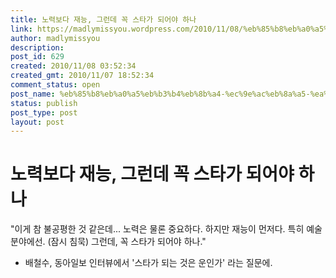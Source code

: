 ```yaml
---
title: 노력보다 재능, 그런데 꼭 스타가 되어야 하나
link: https://madlymissyou.wordpress.com/2010/11/08/%eb%85%b8%eb%a0%a5%eb%b3%b4%eb%8b%a4-%ec%9e%ac%eb%8a%a5-%ea%b7%b8%eb%9f%b0%eb%8d%b0-%ea%bc%ad-%ec%8a%a4%ed%83%80%ea%b0%80-%eb%90%98%ec%96%b4%ec%95%bc-%ed%95%98%eb%82%98/
author: madlymissyou
description: 
post_id: 629
created: 2010/11/08 03:52:34
created_gmt: 2010/11/07 18:52:34
comment_status: open
post_name: %eb%85%b8%eb%a0%a5%eb%b3%b4%eb%8b%a4-%ec%9e%ac%eb%8a%a5-%ea%b7%b8%eb%9f%b0%eb%8d%b0-%ea%bc%ad-%ec%8a%a4%ed%83%80%ea%b0%80-%eb%90%98%ec%96%b4%ec%95%bc-%ed%95%98%eb%82%98
status: publish
post_type: post
layout: post
---
```


# 노력보다 재능, 그런데 꼭 스타가 되어야 하나

"이게 참 불공평한 것 같은데... 노력은 물론 중요하다. 하지만 재능이 먼저다. 특히 예술분야에선. (잠시 침묵) 그런데, 꼭 스타가 되어야 하나." 

  * 배철수, 동아일보 인터뷰에서 '스타가 되는 것은 운인가' 라는 질문에.
